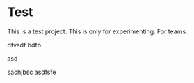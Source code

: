 
# Test
This is a test project. This is only for experimenting.
For teams.


dfvsdf bdfb

asd

sachjbsc
asdfsfe
